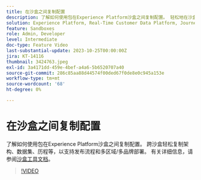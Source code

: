 ```yaml
---
title: 在沙盒之间复制配置
description: 了解如何使用包在Experience Platform沙盒之间复制配置。 轻松地在沙盒中复制架构、数据集、历程等。
solution: Experience Platform, Real-Time Customer Data Platform, Journey Optimizer
feature: Sandboxes
role: Admin, Developer
level: Intermediate
doc-type: Feature Video
last-substantial-update: 2023-10-25T00:00:00Z
jira: KT-14116
thumbnail: 3424763.jpeg
exl-id: 3a4171dd-459e-4bef-a4a6-5b6520707a40
source-git-commit: 286c85aa88d44574f00ded67f0de8e0c945a153e
workflow-type: tm+mt
source-wordcount: '68'
ht-degree: 0%

---
```


# 在沙盒之间复制配置

了解如何使用包在Experience Platform沙盒之间复制配置。 跨沙盒轻松复制架构、数据集、历程等，以支持发布流程和多区域/多品牌部署。 有关详细信息，请参阅[沙盒工具文档](https://experienceleague.adobe.com/docs/experience-platform/sandbox/ui/sandbox-tooling.html?lang=zh-Hans)。

>[!VIDEO](https://video.tv.adobe.com/v/3424763/?learn=on&enablevpops)

